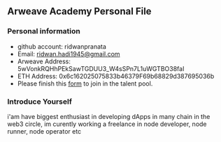 ## Arweave Academy Personal File

### Personal information

- github account: ridwanpranata
- Email: ridwan.hadi1945@gmail.com
- Arweave Address: 5wVonkRQHhPEkSawTGDUU3_W4sSPn7L1uWGTBO38faI
- ETH Address: 0x6c162025075833b46379F69b68829d387695036b
- Please finish this [form](https://docs.google.com/forms/d/e/1FAIpQLSfWA5fIIcBgmRppm3jNz5vmf9Mai_QMVil-2pO4r7YKn_Zhtw/viewform?usp=sf_link) to join in the talent pool.

### Introduce Yourself
 i'am have biggest enthusiast in developing dApps in many chain in the web3 circle, im curently working a freelance in node developer, node runner, node operator etc
